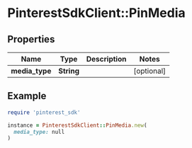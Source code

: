 # PinterestSdkClient::PinMedia

## Properties

| Name | Type | Description | Notes |
| ---- | ---- | ----------- | ----- |
| **media_type** | **String** |  | [optional] |

## Example

```ruby
require 'pinterest_sdk'

instance = PinterestSdkClient::PinMedia.new(
  media_type: null
)
```

